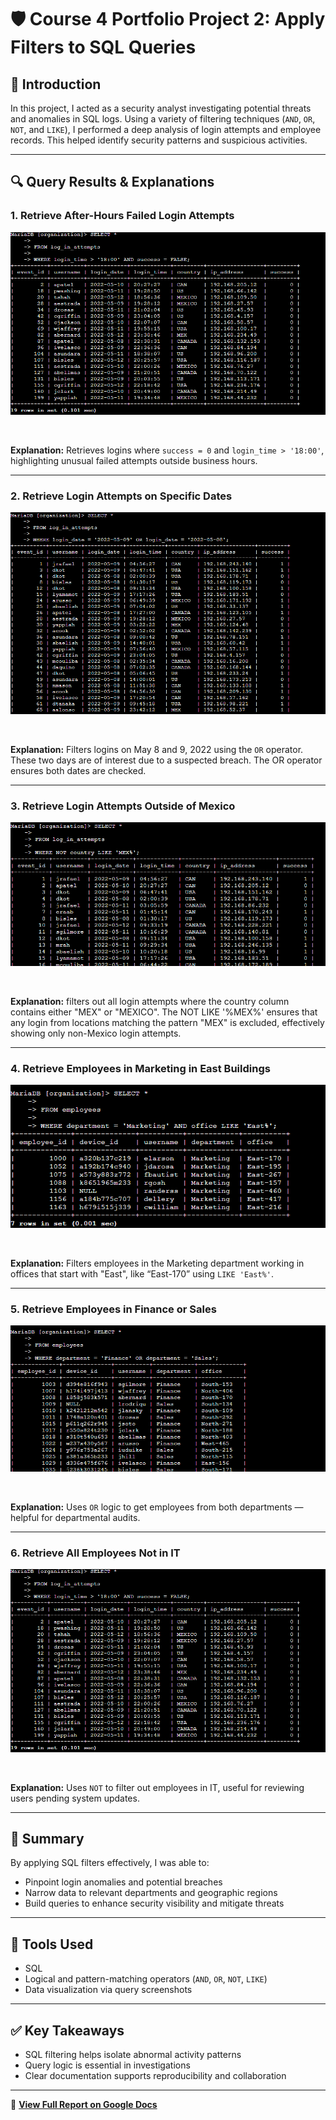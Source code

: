 # 🛡️ Course 4 Portfolio Project 2: Apply Filters to SQL Queries

## 📘 Introduction

In this project, I acted as a security analyst investigating potential threats and anomalies in SQL logs. Using a variety of filtering techniques (`AND`, `OR`, `NOT`, and `LIKE`), I performed a deep analysis of login attempts and employee records. This helped identify security patterns and suspicious activities.

---

## 🔍 Query Results & Explanations

### 1. Retrieve After-Hours Failed Login Attempts

![Query Screenshot: After-Hours Failed Logins](Portfolio_project_2_screenshots/1.png)

<br>

**Explanation:** Retrieves logins where `success = 0` and `login_time > '18:00'`, highlighting unusual failed attempts outside business hours.

---

### 2. Retrieve Login Attempts on Specific Dates

![Query Screenshot: Specific Dates](Portfolio_project_2_screenshots/2.png)  

<br>

**Explanation:** Filters logins on May 8 and 9, 2022 using the `OR` operator. These two days are of interest due to a suspected breach. The OR operator ensures both dates are checked.

---

### 3. Retrieve Login Attempts Outside of Mexico

![Query Screenshot: Not Mexico](Portfolio_project_2_screenshots/3.png)

<br>

**Explanation:** filters out all login attempts where the country column contains either "MEX" or "MEXICO". The NOT LIKE '%MEX%' ensures that any login from locations matching the pattern "MEX" is excluded, effectively showing only non-Mexico login attempts.

---

### 4. Retrieve Employees in Marketing in East Buildings

![Query Screenshot: Marketing East](Portfolio_project_2_screenshots/4.png)

<br>

**Explanation:** Filters employees in the Marketing department working in offices that start with "East", like “East-170” using `LIKE 'East%'`.

---

### 5. Retrieve Employees in Finance or Sales

![Query Screenshot: Finance or Sales](Portfolio_project_2_screenshots/5.png)

<br>

**Explanation:** Uses `OR` logic to get employees from both departments — helpful for departmental audits.

---

### 6. Retrieve All Employees Not in IT

![Query Screenshot: Not IT](Portfolio_project_2_screenshots/1.png)

<br>

**Explanation:** Uses `NOT` to filter out employees in IT, useful for reviewing users pending system updates.

---

## 🧠 Summary

By applying SQL filters effectively, I was able to:

- Pinpoint login anomalies and potential breaches
- Narrow data to relevant departments and geographic regions
- Build queries to enhance security visibility and mitigate threats

---

## 📌 Tools Used

- SQL
- Logical and pattern-matching operators (`AND`, `OR`, `NOT`, `LIKE`)
- Data visualization via query screenshots

---

## ✅ Key Takeaways

- SQL filtering helps isolate abnormal activity patterns
- Query logic is essential in investigations
- Clear documentation supports reproducibility and collaboration

---

📄 **[View Full Report on Google Docs](https://docs.google.com/document/d/19Y4DLTpkRkJYTS0kbEXYXVIxWnRjtFFgU7K1U2bAQyo/edit?usp=sharing)**
